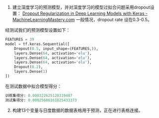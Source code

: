 1. 建立深度学习的预测模型，并对深度学习的模型过拟合问题采用dropout设置：
[Dropout Regularization in Deep Learning Models with Keras - MachineLearningMastery.com](https://machinelearningmastery.com/dropout-regularization-deep-learning-models-keras/)
一般情况，dropout rate 设在0.3-0.5。

经测试我们的预测模型设置如下：
```python
FEATURES = 39
model = tf.keras.Sequential([
    Dropout(0.5, input_shape=(FEATURES,)),
    layers.Dense(64, activation='elu'),
    layers.Dense(64, activation='elu'),
    layers.Dense(64, activation='elu'),
    Dropout(0.2),
    layers.Dense(1)
])
```
在测试数据中拟合模型得分：
```python
训练集得分: 0.000322625128319487
测试集得分: 0.00025686161825433373
```

2. 构建13个变量与日度数据的数据表格用于预测，正在进行表格连接。
